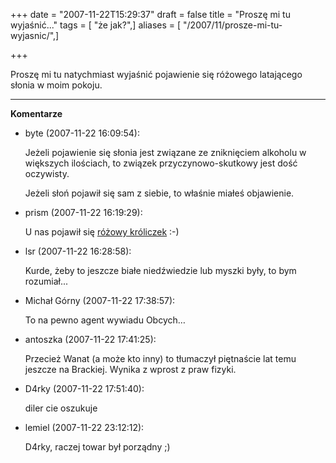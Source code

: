 +++
date = "2007-11-22T15:29:37"
draft = false
title = "Proszę mi tu wyjaśnić..."
tags = [ "że jak?",]
aliases = [ "/2007/11/prosze-mi-tu-wyjasnic/",]

+++

Proszę mi tu natychmiast wyjaśnić pojawienie się różowego latającego słonia w
moim pokoju.

----
**Komentarze**

* byte (2007-11-22 16:09:54): <p>Jeżeli pojawienie się słonia jest związane ze
  zniknięciem alkoholu w większych ilościach, to związek przyczynowo-skutkowy
  jest dość oczywisty.</p>  <p>Jeżeli słoń pojawił się sam z siebie, to właśnie
  miałeś objawienie.</p>
* prism (2007-11-22 16:19:29): <p>U nas pojawił się <a
  href="http://kasia.jogger.pl/2007/11/22/dlugouchy/" rel="nofollow" >różowy
  króliczek</a> :-)</p>
* lsr (2007-11-22 16:28:58): <p>Kurde, żeby to jeszcze białe niedźwiedzie lub
  myszki były, to bym rozumiał...</p>
* Michał Górny (2007-11-22 17:38:57): <p>To na pewno agent wywiadu Obcych…</p>
* antoszka (2007-11-22 17:41:25): <p>Przecież Wanat (a może kto inny) to
  tłumaczył piętnaście lat temu jeszcze na Brackiej. Wynika z wprost z praw
  fizyki.</p>
* D4rky (2007-11-22 17:51:40): <p>diler cie oszukuje</p>
* lemiel (2007-11-22 23:12:12): <p>D4rky, raczej towar był porządny ;)</p>

